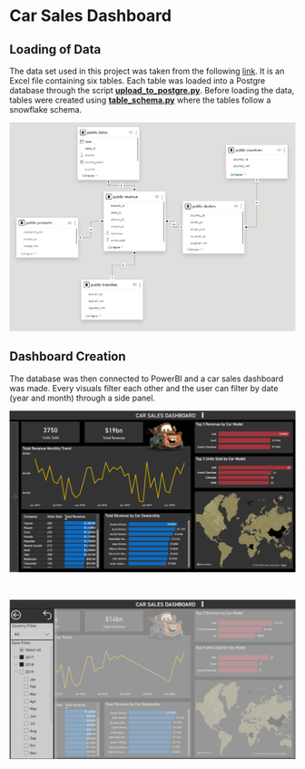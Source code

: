 # Car Sales Dashboard

## Loading of Data
The data set used in this project was taken from the following [link](https://tableauserverguru.files.wordpress.com/2020/06/star-schema-2.xlsx). It is an Excel file containing six tables. Each table was loaded into a Postgre database through the script [**upload_to_postgre.py**](./upload_to_postgre.py). Before loading the data, tables were created using [**table_schema.py**](./table_schema.py) where the tables follow a snowflake schema. 

<img src="PowerBI/snowflake schema.png" width=1000>

## Dashboard Creation
The database was then connected to PowerBI and a car sales dashboard was made. Every visuals filter each other and the user can filter by date (year and month) through a side panel.

<img src="PowerBI/dashboard.png" width=1000>

&nbsp;

<img src="PowerBI/filter.png" width=1000>